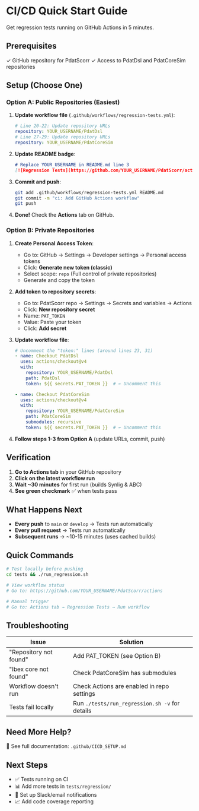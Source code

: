 # CI/CD Quick Start Guide

Get regression tests running on GitHub Actions in 5 minutes.

## Prerequisites

✓ GitHub repository for PdatScorr
✓ Access to PdatDsl and PdatCoreSim repositories

## Setup (Choose One)

### Option A: Public Repositories (Easiest)

1. **Update workflow file** (`.github/workflows/regression-tests.yml`):
   ```yaml
   # Line 20-22: Update repository URLs
   repository: YOUR_USERNAME/PdatDsl
   # Line 27-29: Update repository URLs
   repository: YOUR_USERNAME/PdatCoreSim
   ```

2. **Update README badge**:
   ```markdown
   # Replace YOUR_USERNAME in README.md line 3
   [![Regression Tests](https://github.com/YOUR_USERNAME/PdatScorr/actions/workflows/regression-tests.yml/badge.svg)]...
   ```

3. **Commit and push**:
   ```bash
   git add .github/workflows/regression-tests.yml README.md
   git commit -m "ci: Add GitHub Actions workflow"
   git push
   ```

4. **Done!** Check the **Actions** tab on GitHub.

### Option B: Private Repositories

1. **Create Personal Access Token**:
   - Go to: GitHub → Settings → Developer settings → Personal access tokens
   - Click: **Generate new token (classic)**
   - Select scope: `repo` (Full control of private repositories)
   - Generate and copy the token

2. **Add token to repository secrets**:
   - Go to: PdatScorr repo → Settings → Secrets and variables → Actions
   - Click: **New repository secret**
   - Name: `PAT_TOKEN`
   - Value: Paste your token
   - Click: **Add secret**

3. **Update workflow file**:
   ```yaml
   # Uncomment the "token:" lines (around lines 23, 31)
   - name: Checkout PdatDsl
     uses: actions/checkout@v4
     with:
       repository: YOUR_USERNAME/PdatDsl
       path: PdatDsl
       token: ${{ secrets.PAT_TOKEN }}  # ← Uncomment this

   - name: Checkout PdatCoreSim
     uses: actions/checkout@v4
     with:
       repository: YOUR_USERNAME/PdatCoreSim
       path: PdatCoreSim
       submodules: recursive
       token: ${{ secrets.PAT_TOKEN }}  # ← Uncomment this
   ```

4. **Follow steps 1-3 from Option A** (update URLs, commit, push)

## Verification

1. **Go to Actions tab** in your GitHub repository
2. **Click on the latest workflow run**
3. **Wait ~30 minutes** for first run (builds Synlig & ABC)
4. **See green checkmark** ✅ when tests pass

## What Happens Next

- **Every push** to `main` or `develop` → Tests run automatically
- **Every pull request** → Tests run automatically
- **Subsequent runs** → ~10-15 minutes (uses cached builds)

## Quick Commands

```bash
# Test locally before pushing
cd tests && ./run_regression.sh

# View workflow status
# Go to: https://github.com/YOUR_USERNAME/PdatScorr/actions

# Manual trigger
# Go to: Actions tab → Regression Tests → Run workflow
```

## Troubleshooting

| Issue | Solution |
|-------|----------|
| "Repository not found" | Add PAT_TOKEN (see Option B) |
| "Ibex core not found" | Check PdatCoreSim has submodules |
| Workflow doesn't run | Check Actions are enabled in repo settings |
| Tests fail locally | Run `./tests/run_regression.sh -v` for details |

## Need More Help?

📖 See full documentation: `.github/CICD_SETUP.md`

## Next Steps

- ✅ Tests running on CI
- 📊 Add more tests in `tests/regression/`
- 🔔 Set up Slack/email notifications
- 📈 Add code coverage reporting
